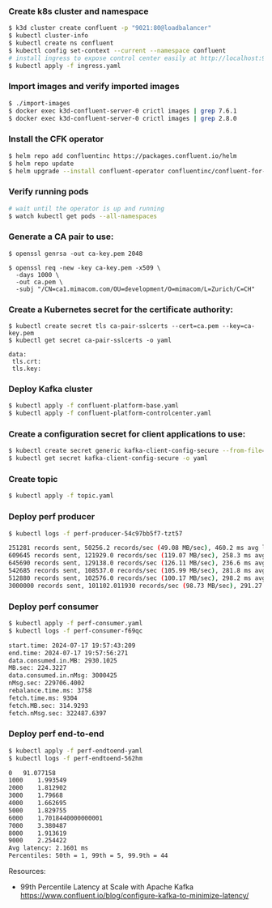 ### Create k8s cluster and namespace

```bash
$ k3d cluster create confluent -p "9021:80@loadbalancer"
$ kubectl cluster-info
$ kubectl create ns confluent
$ kubectl config set-context --current --namespace confluent
# install ingress to expose control center easily at http://localhost:9021
$ kubectl apply -f ingress.yaml
```

### Import images and verify imported images

```bash
$ ./import-images
$ docker exec k3d-confluent-server-0 crictl images | grep 7.6.1
$ docker exec k3d-confluent-server-0 crictl images | grep 2.8.0
```

### Install the CFK operator

```bash
$ helm repo add confluentinc https://packages.confluent.io/helm
$ helm repo update
$ helm upgrade --install confluent-operator confluentinc/confluent-for-kubernetes --set kRaftEnabled=true
```

### Verify running pods

```bash
# wait until the operator is up and running
$ watch kubectl get pods --all-namespaces
```

### Generate a CA pair to use:

```
$ openssl genrsa -out ca-key.pem 2048

$ openssl req -new -key ca-key.pem -x509 \
  -days 1000 \
  -out ca.pem \
  -subj "/CN=ca1.mimacom.com/OU=development/O=mimacom/L=Zurich/C=CH"
```

### Create a Kubernetes secret for the certificate authority:

```
$ kubectl create secret tls ca-pair-sslcerts --cert=ca.pem --key=ca-key.pem
$ kubectl get secret ca-pair-sslcerts -o yaml

data:
 tls.crt:
 tls.key:
```

### Deploy Kafka cluster

```bash
$ kubectl apply -f confluent-platform-base.yaml
$ kubectl apply -f confluent-platform-controlcenter.yaml
```

### Create a configuration secret for client applications to use:

```bash
$ kubectl create secret generic kafka-client-config-secure --from-file=kafka.properties
$ kubectl get secret kafka-client-config-secure -o yaml
```

### Create topic

```bash
$ kubectl apply -f topic.yaml
```

### Deploy perf producer

```bash
$ kubectl logs -f perf-producer-54c97bb5f7-tzt57

251281 records sent, 50256.2 records/sec (49.08 MB/sec), 460.2 ms avg latency, 980.0 ms max latency.
609645 records sent, 121929.0 records/sec (119.07 MB/sec), 258.3 ms avg latency, 507.0 ms max latency.
645690 records sent, 129138.0 records/sec (126.11 MB/sec), 236.6 ms avg latency, 284.0 ms max latency.
542685 records sent, 108537.0 records/sec (105.99 MB/sec), 281.8 ms avg latency, 452.0 ms max latency.
512880 records sent, 102576.0 records/sec (100.17 MB/sec), 298.2 ms avg latency, 394.0 ms max latency.
3000000 records sent, 101102.011930 records/sec (98.73 MB/sec), 291.27 ms avg latency, 980.00 ms max latency, 275 ms 50th, 425 ms 95th, 614 ms 99th, 916 ms 99.9th.
```

### Deploy perf consumer

```bash
$ kubectl apply -f perf-consumer.yaml 
$ kubectl logs -f perf-consumer-f69qc

start.time: 2024-07-17 19:57:43:209 
end.time: 2024-07-17 19:57:56:271
data.consumed.in.MB: 2930.1025 
MB.sec: 224.3227
data.consumed.in.nMsg: 3000425 
nMsg.sec: 229706.4002
rebalance.time.ms: 3758
fetch.time.ms: 9304 
fetch.MB.sec: 314.9293
fetch.nMsg.sec: 322487.6397
```

### Deploy perf end-to-end

```bash
$ kubectl apply -f perf-endtoend-yaml
$ kubectl logs -f perf-endtoend-562hm

0	91.077158
1000	1.993549
2000	1.812902
3000	1.79668
4000	1.662695
5000	1.829755
6000	1.7018440000000001
7000	3.380487
8000	1.913619
9000	2.254422
Avg latency: 2.1601 ms
Percentiles: 50th = 1, 99th = 5, 99.9th = 44
```

Resources:
- 99th Percentile Latency at Scale with Apache Kafka https://www.confluent.io/blog/configure-kafka-to-minimize-latency/
